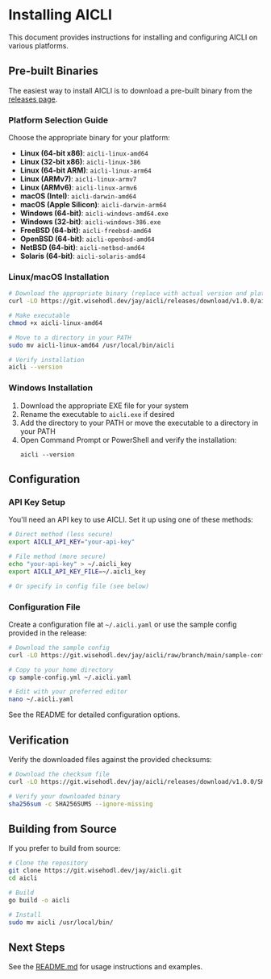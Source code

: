 # Installing AICLI

This document provides instructions for installing and configuring AICLI on various platforms.

## Pre-built Binaries

The easiest way to install AICLI is to download a pre-built binary from the [releases page](https://git.wisehodl.dev/jay/aicli/releases).

### Platform Selection Guide

Choose the appropriate binary for your platform:

- **Linux (64-bit x86)**: `aicli-linux-amd64`
- **Linux (32-bit x86)**: `aicli-linux-386`
- **Linux (64-bit ARM)**: `aicli-linux-arm64`
- **Linux (ARMv7)**: `aicli-linux-armv7`
- **Linux (ARMv6)**: `aicli-linux-armv6`
- **macOS (Intel)**: `aicli-darwin-amd64`
- **macOS (Apple Silicon)**: `aicli-darwin-arm64`
- **Windows (64-bit)**: `aicli-windows-amd64.exe`
- **Windows (32-bit)**: `aicli-windows-386.exe`
- **FreeBSD (64-bit)**: `aicli-freebsd-amd64`
- **OpenBSD (64-bit)**: `aicli-openbsd-amd64`
- **NetBSD (64-bit)**: `aicli-netbsd-amd64`
- **Solaris (64-bit)**: `aicli-solaris-amd64`

### Linux/macOS Installation

```bash
# Download the appropriate binary (replace with actual version and platform)
curl -LO https://git.wisehodl.dev/jay/aicli/releases/download/v1.0.0/aicli-linux-amd64

# Make executable
chmod +x aicli-linux-amd64

# Move to a directory in your PATH
sudo mv aicli-linux-amd64 /usr/local/bin/aicli

# Verify installation
aicli --version
```

### Windows Installation

1. Download the appropriate EXE file for your system
2. Rename the executable to `aicli.exe` if desired
3. Add the directory to your PATH or move the executable to a directory in your PATH
4. Open Command Prompt or PowerShell and verify the installation:
   ```
   aicli --version
   ```

## Configuration

### API Key Setup

You'll need an API key to use AICLI. Set it up using one of these methods:

```bash
# Direct method (less secure)
export AICLI_API_KEY="your-api-key"

# File method (more secure)
echo "your-api-key" > ~/.aicli_key
export AICLI_API_KEY_FILE=~/.aicli_key

# Or specify in config file (see below)
```

### Configuration File

Create a configuration file at `~/.aicli.yaml` or use the sample config provided in the release:

```bash
# Download the sample config
curl -LO https://git.wisehodl.dev/jay/aicli/raw/branch/main/sample-config.yml

# Copy to your home directory
cp sample-config.yml ~/.aicli.yaml

# Edit with your preferred editor
nano ~/.aicli.yaml
```

See the README for detailed configuration options.

## Verification

Verify the downloaded files against the provided checksums:

```bash
# Download the checksum file
curl -LO https://git.wisehodl.dev/jay/aicli/releases/download/v1.0.0/SHA256SUMS

# Verify your downloaded binary
sha256sum -c SHA256SUMS --ignore-missing
```

## Building from Source

If you prefer to build from source:

```bash
# Clone the repository
git clone https://git.wisehodl.dev/jay/aicli.git
cd aicli

# Build
go build -o aicli

# Install
sudo mv aicli /usr/local/bin/
```

## Next Steps

See the [README.md](README.md) for usage instructions and examples.
